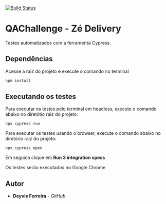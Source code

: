[![Build Status](https://travis-ci.com/deyvisrf/QAChallenge.svg?branch=main)](https://travis-ci.com/deyvisrf/QAChallenge)

# QAChallenge - Zé Delivery

Testes automatizados com a ferramenta Cypress.

## Dependências
Acesse a raiz do projeto e execute o comando no terminal
```bash
npm install
```

## Executando os testes

Para executar os testes pelo terminal em headless, execute o comando abaixo no diretótio raiz do projeto:

```
npx cypress run
```

Para executar os testes usando o browser, execute o comando abaixo no diretório raiz do projeto:

```
npx cypress open
```
Em seguida clique em **Run 3 integration specs** 

Os testes serão executados no Google Chrome

## Autor

* **Deyvis Ferreira** - *GitHub*